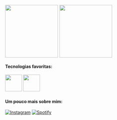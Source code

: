 <div style="display:flex; align-items: center;  gap:1%; margin-top: 5%; margin-bottom: 3%;">

<img height="170em" src="https://github-readme-stats.vercel.app/api?username=EuAlmeida&show_icons=true&theme=gruvbox_light"/>
<img height="170em" src="https://github-readme-stats.vercel.app/api/top-langs/?username=EuAlmeida&layout=compact&theme=gruvbox_light"/>

</div>


#### Tecnologias favoritas: 
<div style="margin-top: 2%; margin-bottom: 4%;"> 

<img src="https://img.icons8.com/windows/512/FAF1C6/python.png" style="height: 54px;" viewBox="0 0 24 24" >
<img src="https://img.icons8.com/windows/512/FAF1C6/mysql.png" style="height: 54px;" viewBox="0 0 24 24" >

</img>

</div>

#### Um pouco mais sobre mim:
<div style="margin-top: 2%;">

[![Instagram](https://img.shields.io/badge/Instagram-FAF1C6?style=for-the-badge&logo=instagram&logoColor=black)](https://instagram.com/eu0almeida)
[![Spotify](https://img.shields.io/badge/Spotify-FAF1C6?&style=for-the-badge&logo=spotify&logoColor=black)](https://open.spotify.com/playlist/2eNu1KHn0obIDmhMxAwK5r?si=1c04979638f54650)
</div>
